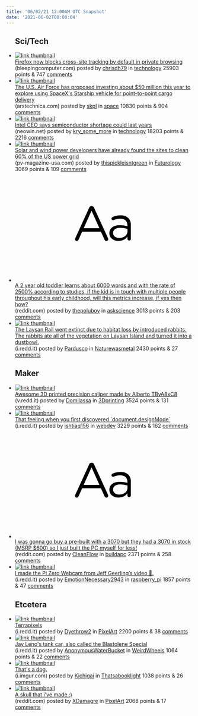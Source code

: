 ```yaml
---
title: '06/02/21 12:00AM UTC Snapshot'
date: '2021-06-02T00:00:04'
---
```

<ul>
<h2>Sci/Tech</h2>

<li><a href='https://www.bleepingcomputer.com/news/security/firefox-now-blocks-cross-site-tracking-by-default-in-private-browsing/'><img src='https://b.thumbs.redditmedia.com/_1f2SQTjfacMyq-PFxTePXAdaWj-6XI0f7nQXSLh4Cs.jpg' alt='link thumbnail'></a><div><div class='linkTitle'><a href='https://www.bleepingcomputer.com/news/security/firefox-now-blocks-cross-site-tracking-by-default-in-private-browsing/'>Firefox now blocks cross-site tracking by default in private browsing</a></div>(bleepingcomputer.com) posted by <a href='https://www.reddit.com/user/chrisdh79'>chrisdh79</a> in <a href='https://www.reddit.com/r/technology'>technology</a> 25903 points & 747 <a href='https://www.reddit.com/r/technology/comments/npx61j/firefox_now_blocks_crosssite_tracking_by_default/'>comments</a></div></li>

<li><a href='https://arstechnica.com/science/2021/06/the-us-military-is-starting-to-get-really-interested-in-starship/'><img src='https://b.thumbs.redditmedia.com/60Ag6ia6DFWOBxdzogyIXJpcLMQ2ohptN8jchkrjWgE.jpg' alt='link thumbnail'></a><div><div class='linkTitle'><a href='https://arstechnica.com/science/2021/06/the-us-military-is-starting-to-get-really-interested-in-starship/'>The U.S. Air Force has proposed investing about $50 million this year to explore using SpaceX's Starship vehicle for point-to-point cargo delivery</a></div>(arstechnica.com) posted by <a href='https://www.reddit.com/user/skpl'>skpl</a> in <a href='https://www.reddit.com/r/space'>space</a> 10830 points & 904 <a href='https://www.reddit.com/r/space/comments/nptm8k/the_us_air_force_has_proposed_investing_about_50/'>comments</a></div></li>

<li><a href='https://www.neowin.net/news/intel-ceo-says-semiconductor-shortage-could-last-years/'><img src='https://b.thumbs.redditmedia.com/R0nfiVv6BMIG6JeC3MbWjEu0bjvVWMwBsKRpNIrfAQg.jpg' alt='link thumbnail'></a><div><div class='linkTitle'><a href='https://www.neowin.net/news/intel-ceo-says-semiconductor-shortage-could-last-years/'>Intel CEO says semiconductor shortage could last years</a></div>(neowin.net) posted by <a href='https://www.reddit.com/user/kry_some_more'>kry_some_more</a> in <a href='https://www.reddit.com/r/technology'>technology</a> 18203 points & 2216 <a href='https://www.reddit.com/r/technology/comments/npm1m5/intel_ceo_says_semiconductor_shortage_could_last/'>comments</a></div></li>

<li><a href='https://pv-magazine-usa.com/2021/05/27/enough-solar-and-wind-to-clean-the-u-s-power-grid-available-yesterday/'><img src='https://b.thumbs.redditmedia.com/U47cPZ5YlVLGhKtcCvltbeLswsTDG98_t8whiljbdkg.jpg' alt='link thumbnail'></a><div><div class='linkTitle'><a href='https://pv-magazine-usa.com/2021/05/27/enough-solar-and-wind-to-clean-the-u-s-power-grid-available-yesterday/'>Solar and wind power developers have already found the sites to clean 60% of the US power grid</a></div>(pv-magazine-usa.com) posted by <a href='https://www.reddit.com/user/thispickleisntgreen'>thispickleisntgreen</a> in <a href='https://www.reddit.com/r/Futurology'>Futurology</a> 3069 points & 109 <a href='https://www.reddit.com/r/Futurology/comments/npjd6r/solar_and_wind_power_developers_have_already/'>comments</a></div></li>

<li><a href='https://www.reddit.com/r/askscience/comments/npwh7z/a_2_year_old_toddler_learns_about_6000_words_and/'><svg version='1.1' viewBox='-34 -12 104 64' preserveAspectRatio='xMidYMid slice' xmlns='http://www.w3.org/2000/svg' xmlns:xlink='http://www.w3.org/1999/xlink'>
    <title>text link thumbnail</title>
    <path d='M12.19,8.84a1.45,1.45,0,0,0-1.4-1h-.12a1.46,1.46,0,0,0-1.42,1L1.14,26.56a1.29,1.29,0,0,0-.14.59,1,1,0,0,0,1,1,1.12,1.12,0,0,0,1.08-.77l2.08-4.65h11l2.08,4.59a1.24,1.24,0,0,0,1.12.83,1.08,1.08,0,0,0,1.08-1.08,1.64,1.64,0,0,0-.14-.57ZM6.08,20.71l4.59-10.22,4.6,10.22Z'>
    </path>
    <path d='M32.24,14.78A6.35,6.35,0,0,0,27.6,13.2a11.36,11.36,0,0,0-4.7,1,1,1,0,0,0-.58.89,1,1,0,0,0,.94.92,1.23,1.23,0,0,0,.39-.08,8.87,8.87,0,0,1,3.72-.81c2.7,0,4.28,1.33,4.28,3.92v.5a15.29,15.29,0,0,0-4.42-.61c-3.64,0-6.14,1.61-6.14,4.64v.05c0,2.95,2.7,4.48,5.37,4.48a6.29,6.29,0,0,0,5.19-2.48V26.9a1,1,0,0,0,1,1,1,1,0,0,0,1-1.06V19A5.71,5.71,0,0,0,32.24,14.78Zm-.56,7.7c0,2.28-2.17,3.89-4.81,3.89-1.94,0-3.61-1.06-3.61-2.86v-.06c0-1.8,1.5-3,4.2-3a15.2,15.2,0,0,1,4.22.61Z'>
    </path>
    </svg></a><div><div class='linkTitle'><a href='https://www.reddit.com/r/askscience/comments/npwh7z/a_2_year_old_toddler_learns_about_6000_words_and/'>A 2 year old toddler learns about 6000 words and with the rate of 2500% according to studies, if the kid is in touch with multiple people throughout his early childhood, will this metrics increase, if yes then how?</a></div>(reddit.com) posted by <a href='https://www.reddit.com/user/thepoluboy'>thepoluboy</a> in <a href='https://www.reddit.com/r/askscience'>askscience</a> 3013 points & 203 <a href='https://www.reddit.com/r/askscience/comments/npwh7z/a_2_year_old_toddler_learns_about_6000_words_and/'>comments</a></div></li>

<li><a href='https://i.redd.it/73rblolwfm271.jpg'><img src='https://a.thumbs.redditmedia.com/jF-eKfJKa1Nr_v3kZpIDLi9fap8Cq2Jvaa7BdYlVjd4.jpg' alt='link thumbnail'></a><div><div class='linkTitle'><a href='https://i.redd.it/73rblolwfm271.jpg'>The Laysan Rail went extinct due to habitat loss by introduced rabbits. The rabbits ate all of the vegetation on Laysan Island and turned it into a dustbowl.</a></div>(i.redd.it) posted by <a href='https://www.reddit.com/user/Pardusco'>Pardusco</a> in <a href='https://www.reddit.com/r/Naturewasmetal'>Naturewasmetal</a> 2430 points & 27 <a href='https://www.reddit.com/r/Naturewasmetal/comments/nppt07/the_laysan_rail_went_extinct_due_to_habitat_loss/'>comments</a></div></li>

<h2>Maker</h2>

<li><a href='https://v.redd.it/vuusmigqzn271'><img src='https://b.thumbs.redditmedia.com/AjGgMLw_gzMNdYLF_vSwecS7IEm8EKSOzjQ006R0Gug.jpg' alt='link thumbnail'></a><div><div class='linkTitle'><a href='https://v.redd.it/vuusmigqzn271'>Awesome 3D printed precision caliper made by Alberto TBvA8xC8</a></div>(v.redd.it) posted by <a href='https://www.reddit.com/user/Domilassa'>Domilassa</a> in <a href='https://www.reddit.com/r/3Dprinting'>3Dprinting</a> 3524 points & 131 <a href='https://www.reddit.com/r/3Dprinting/comments/npvc1r/awesome_3d_printed_precision_caliper_made_by/'>comments</a></div></li>

<li><a href='https://i.redd.it/czyrc6pa2o271.gif'><img src='https://b.thumbs.redditmedia.com/o8jvEDe4JaJ3FGLnm8joE6gZgEEqilDCrdxbu-8JfpY.jpg' alt='link thumbnail'></a><div><div class='linkTitle'><a href='https://i.redd.it/czyrc6pa2o271.gif'>That feeling when you first discovered `document.designMode`</a></div>(i.redd.it) posted by <a href='https://www.reddit.com/user/ishtiaq156'>ishtiaq156</a> in <a href='https://www.reddit.com/r/webdev'>webdev</a> 3229 points & 162 <a href='https://www.reddit.com/r/webdev/comments/npvmo0/that_feeling_when_you_first_discovered/'>comments</a></div></li>

<li><a href='https://www.reddit.com/r/buildapc/comments/npre1x/i_was_gonna_go_buy_a_prebuilt_with_a_3070_but/'><svg version='1.1' viewBox='-34 -12 104 64' preserveAspectRatio='xMidYMid slice' xmlns='http://www.w3.org/2000/svg' xmlns:xlink='http://www.w3.org/1999/xlink'>
    <title>text link thumbnail</title>
    <path d='M12.19,8.84a1.45,1.45,0,0,0-1.4-1h-.12a1.46,1.46,0,0,0-1.42,1L1.14,26.56a1.29,1.29,0,0,0-.14.59,1,1,0,0,0,1,1,1.12,1.12,0,0,0,1.08-.77l2.08-4.65h11l2.08,4.59a1.24,1.24,0,0,0,1.12.83,1.08,1.08,0,0,0,1.08-1.08,1.64,1.64,0,0,0-.14-.57ZM6.08,20.71l4.59-10.22,4.6,10.22Z'>
    </path>
    <path d='M32.24,14.78A6.35,6.35,0,0,0,27.6,13.2a11.36,11.36,0,0,0-4.7,1,1,1,0,0,0-.58.89,1,1,0,0,0,.94.92,1.23,1.23,0,0,0,.39-.08,8.87,8.87,0,0,1,3.72-.81c2.7,0,4.28,1.33,4.28,3.92v.5a15.29,15.29,0,0,0-4.42-.61c-3.64,0-6.14,1.61-6.14,4.64v.05c0,2.95,2.7,4.48,5.37,4.48a6.29,6.29,0,0,0,5.19-2.48V26.9a1,1,0,0,0,1,1,1,1,0,0,0,1-1.06V19A5.71,5.71,0,0,0,32.24,14.78Zm-.56,7.7c0,2.28-2.17,3.89-4.81,3.89-1.94,0-3.61-1.06-3.61-2.86v-.06c0-1.8,1.5-3,4.2-3a15.2,15.2,0,0,1,4.22.61Z'>
    </path>
    </svg></a><div><div class='linkTitle'><a href='https://www.reddit.com/r/buildapc/comments/npre1x/i_was_gonna_go_buy_a_prebuilt_with_a_3070_but/'>I was gonna go buy a pre-built with a 3070 but they had a 3070 in stock (MSRP $600) so I just built the PC myself for less!</a></div>(reddit.com) posted by <a href='https://www.reddit.com/user/CleanFlow'>CleanFlow</a> in <a href='https://www.reddit.com/r/buildapc'>buildapc</a> 2371 points & 258 <a href='https://www.reddit.com/r/buildapc/comments/npre1x/i_was_gonna_go_buy_a_prebuilt_with_a_3070_but/'>comments</a></div></li>

<li><a href='https://i.redd.it/m83dcuypvm271.jpg'><img src='https://a.thumbs.redditmedia.com/tyTQlh6pxN06tcrhU4G1iwa67NxH2HJSsfWbfG1JiV0.jpg' alt='link thumbnail'></a><div><div class='linkTitle'><a href='https://i.redd.it/m83dcuypvm271.jpg'>I made the Pi Zero Webcam from Jeff Geerling’s video 🙂.</a></div>(i.redd.it) posted by <a href='https://www.reddit.com/user/EmotionNecessary2943'>EmotionNecessary2943</a> in <a href='https://www.reddit.com/r/raspberry_pi'>raspberry_pi</a> 1857 points & 47 <a href='https://www.reddit.com/r/raspberry_pi/comments/npr2nz/i_made_the_pi_zero_webcam_from_jeff_geerlings/'>comments</a></div></li>

<h2>Etcetera</h2>

<li><a href='https://i.redd.it/5b6c613s3m271.gif'><img src='https://a.thumbs.redditmedia.com/oPrAl8KEqoIyMsUDZXSApRHITd8c3GcceG9lzjvuhw4.jpg' alt='link thumbnail'></a><div><div class='linkTitle'><a href='https://i.redd.it/5b6c613s3m271.gif'>Terrapixels</a></div>(i.redd.it) posted by <a href='https://www.reddit.com/user/Dyethrow2'>Dyethrow2</a> in <a href='https://www.reddit.com/r/PixelArt'>PixelArt</a> 2200 points & 38 <a href='https://www.reddit.com/r/PixelArt/comments/npov9b/terrapixels/'>comments</a></div></li>

<li><a href='https://i.redd.it/gwktdbxoan271.jpg'><img src='https://b.thumbs.redditmedia.com/9CaGomnDiCDNQZoXDhxQnIHej6Tb8hbDmXxGcIA-oGA.jpg' alt='link thumbnail'></a><div><div class='linkTitle'><a href='https://i.redd.it/gwktdbxoan271.jpg'>Jay Leno's tank car, also called the Blastolene Special</a></div>(i.redd.it) posted by <a href='https://www.reddit.com/user/AnonymousWaterBucket'>AnonymousWaterBucket</a> in <a href='https://www.reddit.com/r/WeirdWheels'>WeirdWheels</a> 1064 points & 22 <a href='https://www.reddit.com/r/WeirdWheels/comments/npsi7i/jay_lenos_tank_car_also_called_the_blastolene/'>comments</a></div></li>

<li><a href='https://i.imgur.com/DhEww1u.jpg'><img src='https://b.thumbs.redditmedia.com/avtUlFnsrDnFYvLLdE8Tu1vuJLbZ8nZJwxniS-RIYUU.jpg' alt='link thumbnail'></a><div><div class='linkTitle'><a href='https://i.imgur.com/DhEww1u.jpg'>That's a dog.</a></div>(i.imgur.com) posted by <a href='https://www.reddit.com/user/Kichigai'>Kichigai</a> in <a href='https://www.reddit.com/r/Thatsabooklight'>Thatsabooklight</a> 1038 points & 26 <a href='https://www.reddit.com/r/Thatsabooklight/comments/nq0yt3/thats_a_dog/'>comments</a></div></li>

<li><a href='https://www.reddit.com/gallery/npnza9'><img src='https://a.thumbs.redditmedia.com/jvLGwjE31ddlCEIUACVmld-vW7NuIjkXLqeWQ5NTIX8.jpg' alt='link thumbnail'></a><div><div class='linkTitle'><a href='https://www.reddit.com/gallery/npnza9'>A skull that i've made :)</a></div>(reddit.com) posted by <a href='https://www.reddit.com/user/XDamagre'>XDamagre</a> in <a href='https://www.reddit.com/r/PixelArt'>PixelArt</a> 2068 points & 17 <a href='https://www.reddit.com/r/PixelArt/comments/npnza9/a_skull_that_ive_made/'>comments</a></div></li>

</ul>
